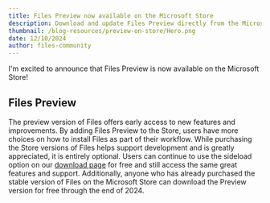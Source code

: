 ```yaml
---
title: Files Preview now available on the Microsoft Store
description: Download and update Files Preview directly from the Microsoft Store.
thumbnail: /blog-resources/preview-on-store/Hero.png
date: 12/10/2024
author: files-community
---
```


I'm excited to announce that Files Preview is now available on the Microsoft Store!

## Files Preview

The preview version of Files offers early access to new features and improvements. By adding Files Preview to the Store, users have more choices on how to install Files as part of their workflow. While purchasing the Store versions of Files helps support development and is greatly appreciated, it is entirely optional. Users can continue to use the sideload option on our [download page](/download/) for free and still access the same great features and support. Additionally, anyone who has already purchased the stable version of Files on the Microsoft Store can download the Preview version for free through the end of 2024.